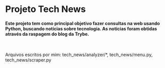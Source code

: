 # Projeto Tech News

#### Este projeto tem como principal objetivo fazer consultas na web usando Python, buscando notícias sobre tecnologia. As notícias foram obtidas através da raspagem do blog da Trybe.

<br />

<p>Arquivos escritos por mim: tech_news/analyzer/*, tech_news/menu.py, tech_news/scraper.py</p>
